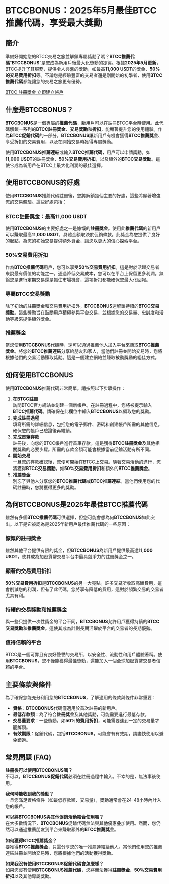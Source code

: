 <h1>BTCCBONUS：2025年5月最佳BTCC推薦代碼，享受最大獎勳</h1>
        </header>

  <section>
            <h2>簡介</h2>
            <p>準備好開始您的BTCC交易之旅並解鎖專屬獎勳了嗎？<strong>BTCC推薦代碼</strong>“<strong>BTCCBONUS</strong>”是您成為新用戶後最大化獎勳的捷徑。根據<strong>2025年5月更新</strong>，BTCC提升了其服務，提供令人興奮的獎勳，如最高<strong>11,000 USDT</strong>的獎金、<strong>50%的交易費用折扣</strong>等。不論您是經驗豐富的交易者還是剛開始的初學者，使用<strong>BTCC推薦代碼</strong>都能讓您的交易之旅更有優勢。</p>
      </section>
<p><a href="https://partner.btcc.com/us/c/BTCCBONUS/9303="_blank">BTCC 註冊獎金 立即建立帳戶</a></p>




<img src="https://images.mirror-media.xyz/publication-images/gRHM347ahP_zNLb97-gZ1.png?height=500&amp;width=1000" decoding="async" data-nimg="fill" class="css-xah9so" style="position:absolute;top:0;left:0;bottom:0;right:0;box-sizing:border-box;padding:0;border:none;margin:auto;display:block;width:0;height:0;min-width:100%;max-width:100%;min-height:100%;max-height:100%">
<section>
            <h2>什麼是BTCCBONUS？</h2>
            <p><strong>BTCCBONUS</strong>是一個專屬的<strong>推薦代碼</strong>，新用戶可以在註冊BTCC平台時使用。此代碼解鎖一系列的<strong>BTCC註冊獎金</strong>、<strong>交易獎勳</strong>和<strong>折扣</strong>，能顯著提升您的使用體驗。作為<strong>BTCC促銷代碼</strong>的一部分，<strong>BTCCBONUS</strong>讓新用戶有機會獲得<strong>BTCC推薦獎金</strong>、享受折扣的交易費用，以及在開始交易時獲得專屬獎勳。</p>
            <p>使用<strong>BTCCBONUS推薦連結</strong>或輸入<strong>BTCC推薦代碼</strong>，用戶可以申請獎勳，如<strong>11,000 USDT</strong>的註冊獎金、<strong>50%交易費用折扣</strong>，以及額外的<strong>BTCC交易獎勳</strong>。這使它成為新用戶在BTCC上最大化利潤的最佳選擇。</p>
        </section>

  <section>
            <h2>使用BTCCBONUS的好處</h2>
            <p>使用<strong>BTCCBONUS</strong>推薦代碼註冊後，您將解鎖幾個主要的好處，這些將顯著增強您的交易體驗。這些好處包括：</p>
            
  <h3>BTCC註冊獎金：最高11,000 USDT</h3>
            <p>使用<strong>BTCCBONUS</strong>的主要好處之一是慷慨的<strong>註冊獎金</strong>。使用此<strong>推薦代碼</strong>的新用戶可以賺取最高<strong>11,000 USDT</strong>，具體金額取決於促銷條款。此獎金為您提供了良好的起點，為您的初始交易提供額外資金，讓您以更大的信心探索平台。</p>
            
  <h3>50%交易費用折扣</h3>
            <p>作為<strong>BTCC推薦代碼</strong>用戶，您可以享受<strong>50%交易費用折扣</strong>。這是對於活躍交易者來說最有價值的功能之一。通過降低交易成本，您可以在平台上保留更多利潤。無論您是進行定期交易還是抓住市場機會，這項折扣都能確保您最大化回報。</p>
            
  <h3>專屬BTCC交易獎勳</h3>
            <p>除了初始的註冊獎金和交易費用折扣外，<strong>BTCCBONUS</strong>還解鎖持續的<strong>BTCC交易獎勳</strong>。這些獎勳旨在鼓勵用戶積極參與平台交易，並根據您的交易量、忠誠度和活動等級來提供額外獎金。</p>
            
  <h3>推薦獎金</h3>
            <p>當您使用<strong>BTCCBONUS</strong>代碼時，還可以通過推薦他人加入平台來賺取<strong>BTCC推薦獎金</strong>。將您的<strong>BTCC推薦連結</strong>分享給朋友和家人，當他們註冊並開始交易時，您將根據他們的交易活動賺取獎勳。這是一個建立網絡並賺取被動獎勳的絕佳方式。</p>
        </section>

  <section>
            <h2>如何使用BTCCBONUS</h2>
            <p>使用<strong>BTCCBONUS</strong>推薦代碼非常簡單。請按照以下步驟操作：</p>
            
  <ol>
                <li><strong>在BTCC註冊</strong><br>訪問BTCC官方網站並創建一個新帳戶。在註冊過程中，您將被提示輸入<strong>BTCC推薦代碼</strong>。請確保在此欄位中輸入<strong>BTCCBONUS</strong>以領取您的獎勳。</li>
                <li><strong>完成註冊過程</strong><br>填寫所需的詳細信息，包括您的電子郵件、密碼和創建帳戶所需的其他信息。確保您的帳戶已驗證後再繼續。</li>
                <li><strong>完成首筆存款</strong><br>註冊後，向您的BTCC帳戶進行首筆存款。這是獲得<strong>BTCC註冊獎金</strong>及其他相關獎勳的必要步驟。所需的存款金額可能會根據當前促銷活動有所不同。</li>
                <li><strong>開始交易</strong><br>一旦您的存款確認後，您便可開始在BTCC上交易。隨著交易活動的進行，您將獲得<strong>BTCC交易獎勳</strong>，如<strong>50%交易費用折扣</strong>和額外的<strong>BTCC推薦獎金</strong>。</li>
                <li><strong>推薦獎金</strong><br>別忘了與他人分享您的<strong>BTCC推薦代碼</strong>或<strong>BTCC推薦連結</strong>。當他們使用您的代碼註冊時，您將獲得更多的獎勳。</li>
            </ol>
        </section>

  <section>
            <h2>為何BTCCBONUS是2025年最佳BTCC推薦代碼</h2>
            <p>雖然有多個<strong>BTCC推薦代碼</strong>可供選擇，但您可能會想為何<strong>BTCCBONUS</strong>如此突出。以下是它被認為是2025年新用戶最佳推薦代碼的一些原因：</p>

  <h3>慷慨的註冊獎金</h3>
            <p>雖然其他平台提供有限的獎金，但<strong>BTCCBONUS</strong>為新用戶提供最高達<strong>11,000 USDT</strong>，使其成為加密貨幣交易平台中最具競爭力的註冊獎金之一。</p>

  <h3>顯著的交易費用折扣</h3>
            <p><strong>50%交易費用折扣</strong>是<strong>BTCCBONUS</strong>的另一大亮點。許多交易所收取高額費用，這會削減您的利潤，但有了此代碼，您將享有降低的費用，這對於頻繁交易的交易者尤其有利。</p>

  <h3>持續的交易獎勳和推薦獎金</h3>
            <p>與一些只提供一次性獎金的平台不同，<strong>BTCCBONUS</strong>允許用戶獲得持續的<strong>BTCC交易獎勳</strong>和<strong>推薦獎金</strong>。這使其成為計劃長期活躍於平台的交易者的長期優勢。</p>

  <h3>值得信賴的平台</h3>
            <p>BTCC是一個可靠且有良好聲譽的交易所，以安全性、流動性和用戶體驗著稱。使用<strong>BTCCBONUS</strong>，您不僅能獲得最佳獎勳，還能加入一個全球加密貨幣交易者信賴的平台。</p>
        </section>

  <section>
            <h2>主要條款與條件</h2>
            <p>為了確保您能充分利用您的<strong>BTCCBONUS</strong>，了解適用的條款與條件非常重要：</p>
            <ul>
                <li><strong>資格</strong>：<strong>BTCCBONUS</strong>代碼僅適用於首次註冊的新用戶。</li>
                <li><strong>最低存款額</strong>：為了符合<strong>註冊獎金</strong>及其他獎勳，可能需要進行最低存款。</li>
                <li><strong>交易量要求</strong>：一些獎勳，如<strong>50%的費用折扣</strong>，可能需要達到一定的交易量才能解鎖。</li>
                <li><strong>有效期限</strong>：促銷代碼，包括<strong>BTCCBONUS</strong>，可能會有有效期，請盡快使用以避免錯過。</li>
            </ul>
        </section>

  <section>
            <h2>常見問題 (FAQ)</h2>
            <p><strong>註冊後可以使用BTCCBONUS嗎？</strong><br>不可以，<strong>BTCCBONUS促銷代碼</strong>必須在註冊過程中輸入。不幸的是，無法事後使用。</p>

  <p><strong>我何時能收到我的獎勳？</strong><br>一旦您滿足資格條件（如最低存款額、交易量），獎勳通常會在24-48小時內計入您的帳戶。</p>

  <p><strong>可以將BTCCBONUS與其他促銷活動結合使用嗎？</strong><br>在大多數情況下，<strong>BTCCBONUS</strong>促銷代碼無法與其他優惠叠加使用。然而，您仍然可以通過推薦朋友到平台來賺取額外的<strong>BTCC推薦獎金</strong>。</p>

  <p><strong>如何獲得BTCC推薦獎金？</strong><br>要獲得<strong>BTCC推薦獎金</strong>，只需分享您的唯一推薦連結給他人。當他們使用您的推薦連結註冊並開始交易時，您將根據他們的活動獲得獎勳。</p>

  <p><strong>如果我沒有使用BTCCBONUS促銷代碼會怎麼樣？</strong><br>如果您沒有使用<strong>BTCCBONUS推薦代碼</strong>，您將無法獲得<strong>註冊獎金</strong>、<strong>50%交易費用折扣</strong>以及其他專屬獎勳。</p>
